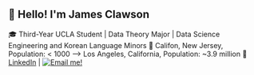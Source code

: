 ## 👋 Hello! I'm James Clawson

🎓 Third-Year UCLA Student | Data Theory Major | Data Science Engineering and Korean Language Minors
🏫 Califon, New Jersey, Population: < 1000 --> Los Angeles, California, Population: ~3.9 million
💬 [LinkedIn](https://www.linkedin.com/in/james-clawson-a24292291/) | [![Email me!](https://img.shields.io/badge/Email-Contact%20Me-red)](mailto::theclaw2023@g.ucla.edu)
<!--
**j-clawson/j-clawson** is a ✨ _special_ ✨ repository because its `README.md` (this file) appears on your GitHub profile.

Here are some ideas to get you started:

- 🔭 I’m currently working on ...
- 🌱 I’m currently learning ...
- 👯 I’m looking to collaborate on ...
- 🤔 I’m looking for help with ...
- 💬 Ask me about ...
- 📫 How to reach me: ...
- 😄 Pronouns: ...
- ⚡ Fun fact: ...
-->

